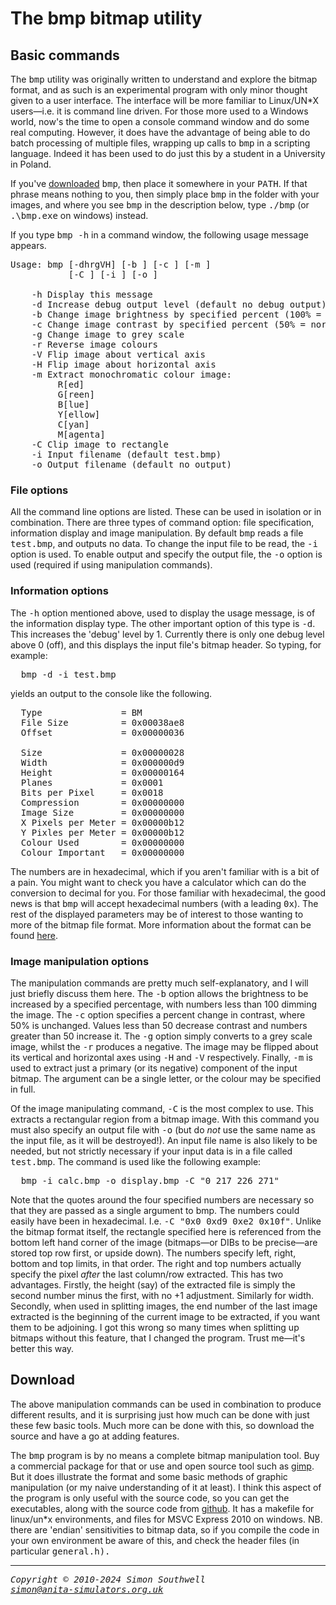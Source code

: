 
# The bmp bitmap utility


## Basic commands</h3>

The <tt>bmp</tt> utility
was originally written to understand and explore the bitmap format,
and as such is an experimental program with only minor thought
given to a user interface. The interface will be more familiar
to Linux/UN*X users&mdash;i.e. it is command line driven. For those 
more used to a Windows world, now's the time to open a console command
window and do some real computing.  However, it does have the
advantage of being able to do batch processing of multiple
files, wrapping up calls to <tt>bmp</tt> in a scripting language. Indeed
it has been used to do just this by a student in a University
in Poland.

If you've <a href="https://github.com/wyvernSemi/bmp">downloaded</a> <tt>bmp</tt>, then place it somewhere in your <tt>PATH</tt>. If that phrase means nothing to you, then simply place <tt>bmp</tt> in
the folder with your images, and where you see <tt>bmp</tt> in the description
below, type <tt>./bmp</tt> (or <tt>.\bmp.exe</tt> on windows) instead.

If you type <tt>bmp -h</tt> in a command window, the following usage message
appears.

<pre>
Usage: bmp [-dhrgVH] [-b <val>] [-c <val>] [-m <colour>]
           [-C <rect quad>] [-i <file>] [-o <file>]
&nbsp;
    -h Display this message
    -d Increase debug output level (default no debug output)
    -b Change image brightness by specified percent (100% = normal)
    -c Change image contrast by specified percent (50% = normal)
    -g Change image to grey scale
    -r Reverse image colours
    -V Flip image about vertical axis
    -H Flip image about horizontal axis
    -m Extract monochromatic colour image:
         R[ed]
         G[reen]
         B[lue]
         Y[ellow]
         C[yan]
         M[agenta]
    -C Clip image to rectangle
    -i Input filename (default test.bmp)
    -o Output filename (default no output)
</pre>
</p>


### File options

All the command line options are listed. These can be used in isolation
or in combination. There are three types of command option: 
file specification, information display and image manipulation. 
By default <tt>bmp</tt> reads a file <tt>test.bmp</tt>, and outputs no data. To change
the input file to be read, the <tt>-i</tt> option is used. To enable output and specify the
output file, the <tt>-o</tt> option is used (required if using manipulation commands).

### Information options

The <tt>-h</tt> option mentioned above, used to 
display the usage message, is of the information display type. 
The other important 
option of this type is <tt>-d</tt>. This increases the 'debug' level by 1. Currently
there is only one debug level above 0 (off), and this displays the 
input file's bitmap header. So typing, for example:

<pre>
  bmp -d -i test.bmp
</pre>


yields an output to the console like the following.


<pre>
  Type               = BM
  File Size          = 0x00038ae8
  Offset             = 0x00000036

  Size               = 0x00000028
  Width              = 0x000000d9
  Height             = 0x00000164
  Planes             = 0x0001
  Bits per Pixel     = 0x0018
  Compression        = 0x00000000
  Image Size         = 0x00000000
  X Pixels per Meter = 0x00000b12
  Y Pixles per Meter = 0x00000b12
  Colour Used        = 0x00000000
  Colour Important   = 0x00000000
</pre>

The numbers are in hexadecimal, which if you aren't familiar with
is a bit of a pain. You might want to check you have a calculator which can do
the conversion to decimal for you. For those familiar with hexadecimal, the good
news is that <tt>bmp</tt> will accept hexadecimal numbers (with a leading <tt>0x</tt>). The rest of the
displayed parameters may be of interest to those wanting to more of the
bitmap file format. More information about the format can be found 
<a target="_parent" href="http://netghost.narod.ru/gff/graphics/book/ch03_01.htm">here</a>.


### Image manipulation options

The manipulation commands are pretty much self-explanatory, and I will
just briefly discuss them here. The <tt>-b</tt> option allows the brightness to be increased
by a specified percentage, with numbers less than 100 dimming the image. The <tt>-c</tt>
option specifies a percent change in contrast, where 50% is unchanged. Values
less than 50 decrease contrast and numbers greater than 50 increase it. The
<tt>-g</tt> option simply converts to a grey scale image, whilst the <tt>-r</tt> produces a negative.
The image may be flipped about its vertical and horizontal axes using
<tt>-H</tt> and <tt>-V</tt> respectively. Finally, <tt>-m</tt> is used to extract just a primary
(or its negative) component of the input bitmap. The argument can be
a single letter, or the colour may be specified in full.

Of the image manipulating command, <tt>-C</tt> is the most complex to use.
This extracts a rectangular region
from a bitmap image. With this command you must also specify an output file with 
<tt>-o</tt> (but do <em>not</em> use the same name as the input file, as it will be destroyed!).
An input file name is also likely to be needed, but not strictly necessary if
your input data is in a file called <tt>test.bmp</tt>. The command is used like the following example:
</p>

<pre>
  bmp -i calc.bmp -o display.bmp -C "0 217 226 271"
</pre>

Note that the quotes around the four specified numbers are necessary so
that they are passed as a single argument to bmp. The numbers could easily
have been in hexadecimal. I.e. <tt>-C "0x0 0xd9 0xe2 0x10f"</tt>. Unlike the bitmap
format itself, the rectangle specified here is referenced from the bottom
left hand corner of the image (bitmaps&mdash;or DIBs to be precise&mdash;are stored
top row first, or upside down). The numbers specify left, right, bottom
and top limits, in that order. The right and top numbers actually specify
the pixel <em>after</em> the last column/row extracted. This has two advantages.
Firstly, the height (say) of the extracted file is simply the second number minus the first, with
no +1 adjustment. Similarly for width. Secondly, when used in splitting images, the
end number of the last image extracted is the beginning of the current
image to be extracted, if you want them to be adjoining. I got this wrong so
many times when splitting up bitmaps without this feature, that I changed
the program. Trust me&mdash;it's better this way. 

## Download

The above manipulation commands can be used in combination to produce different
results, and it is surprising just how much can be done with just these few
basic tools. Much more can be done with this, so download the source and
have a go at adding features.

The <tt>bmp</tt> program is by no means a complete bitmap manipulation tool. Buy a
commercial package for that or use and open source tool such as <a href="https://www.gimp.org/">gimp</a>.
But it does illustrate the format and some
basic methods of graphic manipulation (or my naive understanding of it at least).
I think this aspect of the program is only useful with the source code, so
you can get the executables, along with the source code from 
<a href="https://github.com/wyvernSemi/bmp">github</a>. It has a makefile for
linux/un*x environments, and files for MSVC Express 2010 on
windows. NB. there are 'endian' sensitivities to bitmap data, so if
you compile the code in your own environment be aware of this, and
check the header files (in particular <tt>general.h<tt>).


<hr>
<address>
Copyright &copy; 2010-2024 Simon Southwell<br>
<a href="mailto:simon&#64anita-simulators.org.uk">simon&#64anita-simulators.org.uk</A>
</address>


